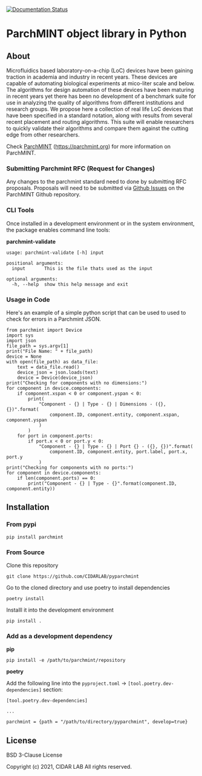[![Documentation Status](https://readthedocs.org/projects/parchmint/badge/?version=latest)](https://parchmint.readthedocs.io/en/latest/?badge=latest)

# ParchMINT object library in Python

## About

Microfluidics based laboratory-on-a-chip (LoC) devices have been gaining traction in academia and industry in recent years. These devices are capable of automating biological experiments at mico-liter scale and below. The algorithms for design automation of these devices have been maturing in recent years yet there has been no development of a benchmark suite for use in analyzing the quality of algorithms from different institutions and research groups. We propose here a collection of real life LoC devices that have been specified in a standard notation, along with results from several recent placement and routing algorithms. This suite will enable researchers to quickly validate their algorithms and compare them against the cutting edge from other researchers.

Check [ParchMINT](https://parchmint.org) (https://parchmint.org) for more information on ParchMINT.


### Submitting Parchmint RFC (Request for Changes)

Any changes to the parchmint standard need to done by submitting RFC proposals. Proposals will need to be submitted via [Github Issues](https://github.com/CIDARLAB/parchmint/issues) on the ParchMINT Github repository.

### CLI Tools

Once installed in a development environment or in the system environment, the package enables command line tools:

**parchmint-validate**

```
usage: parchmint-validate [-h] input

positional arguments:
  input       This is the file thats used as the input

optional arguments:
  -h, --help  show this help message and exit
```

### Usage in Code

Here's an example of a simple python script that can be used to used to check for errors in a Parchmint JSON.

```
from parchmint import Device
import sys
import json
file_path = sys.argv[1]
print("File Name: " + file_path)
device = None
with open(file_path) as data_file:
    text = data_file.read()
    device_json = json.loads(text)
    device = Device(device_json)
print("Checking for components with no dimensions:")
for component in device.components:
    if component.xspan < 0 or component.yspan < 0:
        print(
            "Component - {} | Type - {} | Dimensions - ({}, {})".format(
                component.ID, component.entity, component.xspan, component.yspan
            )
        )
    for port in component.ports:
        if port.x < 0 or port.y < 0:
            "Component - {} | Type - {} | Port {} - ({}, {})".format(
                component.ID, component.entity, port.label, port.x, port.y
            )
print("Checking for components with no ports:")
for component in device.components:
    if len(component.ports) == 0:
        print("Component - {} | Type - {}".format(component.ID, component.entity))

```


## Installation

### From pypi


```
pip install parchmint
```

### From Source

Clone this repository

```
git clone https://github.com/CIDARLAB/pyparchmint
```

Go to the cloned directory and use poetry to install dependencies

```
poetry install 
```

Installl it into the development environment
```
pip install .
```

### Add as a development dependency


**pip**

```
pip install -e /path/to/parchmint/repository
```

**poetry**

Add the following line into the `pyproject.toml` -> `[tool.poetry.dev-dependencies]` section:

```
[tool.poetry.dev-dependencies]

...

parchmint = {path = "/path/to/directory/pyparchmint", develop=true}

```

## License 

BSD 3-Clause License

Copyright (c) 2021, CIDAR LAB
All rights reserved.
